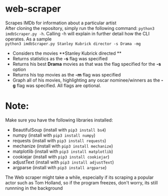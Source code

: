 # web-scraper
Scrapes IMDb for information about a particular artist  
After cloning the repository, simply run the following command:
 `python3 imdbScraper.py -h`. 
 Calling -h will explain in further detail how the CLI operates. As a sample  
 `python3 imdbScraper.py Stanley Kubrick director -s Drama -mg`  
 * Considers the movies **Stanley Kubrick directed ** 
 * Returns statistics as the **-s** flag was specified
 * Returns his best **Drama** movies as that was the flag specified for the **-s** option
 * Returns his top movies as the **-m** flag was specified
 * Graph all of his movies, highlighting any oscar nominee/winners as the **-g** flag was specified.
 All flags are optional.
 # Note:
 Make sure you have the following libraries installed:
 * BeautifulSoup (install with `pip3 install bs4`)
 * numpy (install with `pip3 install numpy`)
 * requests (install with `pip3 install requests`)
 * mechanize (install with `pip3 install mechanize`)
 * matplotlib (install with `pip3 install matplotlib`)
 * cookiejar (install with `pip3 install cookiejar`)
 * adjustText (install with `pip3 install adjustText`)
 * argparse (install with `pip3 install argparse`)  
 
 The Web scraper might take a while, especially if its scraping a popular actor such as Tom Holland, so if the program freezes, don't worry,  its still runnning in the background

